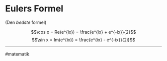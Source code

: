 # Eulers Formel
(Den *bedste* formel)

$$\cos x = Re(e^{ix}) = \frac{e^{ix} + e^{-ix}}{2}$$
$$\sin x = Im(e^{ix}) = \frac{e^{ix} - e^{-ix}}{2i}$$




---
#matematik